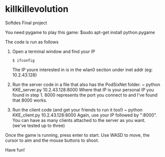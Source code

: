 # killkillevolution
Softdes Final project

You need pygame to play this game: 
    $sudo apt-get install python.pygame

The code is run as follows

1.  Open a terminal window and find your IP

        $ ifconfig
    The IP youre interested in is in the wlan0 section under inet addr (eg: 10.2.43.128)

2.  Run the server code in a file that also has the PodSixNet folder.
        ~ python KKE_server.py 10.2.43.128:8000
    Where that IP is your personal IP you found in step 1. 8000 represents the port you connect to and I've found that 8000 works.

3.  Run the client code (and get your friends to run it too!)
        ~ python KKE_client.py 10.2.43.128:8000
    Again, use your IP followed by ":8000". You can have as many clients attached to the server as you want. (we've tested up to three)

Once the game is running, press enter to start. Use WASD to move, the cursor to aim and the mouse buttons to shoot.

Have fun!
